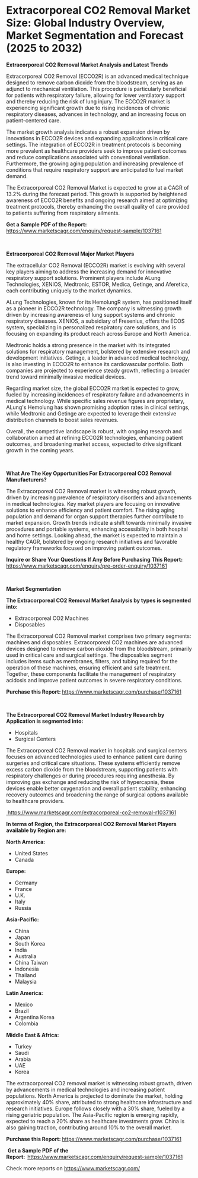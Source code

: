 <p><h1>Extracorporeal CO2 Removal Market Size: Global Industry Overview, Market Segmentation and Forecast (2025 to 2032)</h1></p><p><strong>Extracorporeal CO2 Removal Market Analysis and Latest Trends</strong></p>
<p><p>Extracorporeal CO2 Removal (ECCO2R) is an advanced medical technique designed to remove carbon dioxide from the bloodstream, serving as an adjunct to mechanical ventilation. This procedure is particularly beneficial for patients with respiratory failure, allowing for lower ventilatory support and thereby reducing the risk of lung injury. The ECCO2R market is experiencing significant growth due to rising incidences of chronic respiratory diseases, advances in technology, and an increasing focus on patient-centered care.</p><p>The market growth analysis indicates a robust expansion driven by innovations in ECCO2R devices and expanding applications in critical care settings. The integration of ECCO2R in treatment protocols is becoming more prevalent as healthcare providers seek to improve patient outcomes and reduce complications associated with conventional ventilation. Furthermore, the growing aging population and increasing prevalence of conditions that require respiratory support are anticipated to fuel market demand. </p><p>The Extracorporeal CO2 Removal Market is expected to grow at a CAGR of 13.2% during the forecast period. This growth is supported by heightened awareness of ECCO2R benefits and ongoing research aimed at optimizing treatment protocols, thereby enhancing the overall quality of care provided to patients suffering from respiratory ailments.</p></p>
<p><strong>Get a Sample PDF of the Report:&nbsp;</strong> <a href="https://www.marketscagr.com/enquiry/request-sample/1037161?utm_campaign=2635&utm_medium=2&utm_source=Github&utm_content=ia&utm_term=03032025&utm_id=extracorporeal-co2-removal">https://www.marketscagr.com/enquiry/request-sample/1037161</a></p>
<p>&nbsp;</p>
<p><strong>Extracorporeal CO2 Removal Major Market Players</strong></p>
<p><p>The extracellular CO2 Removal (ECCO2R) market is evolving with several key players aiming to address the increasing demand for innovative respiratory support solutions. Prominent players include ALung Technologies, XENIOS, Medtronic, ESTOR, Medica, Getinge, and Aferetica, each contributing uniquely to the market dynamics.</p><p>ALung Technologies, known for its HemolungR system, has positioned itself as a pioneer in ECCO2R technology. The company is witnessing growth driven by increasing awareness of lung support systems and chronic respiratory diseases. XENIOS, a subsidiary of Fresenius, offers the ECOS system, specializing in personalized respiratory care solutions, and is focusing on expanding its product reach across Europe and North America.</p><p>Medtronic holds a strong presence in the market with its integrated solutions for respiratory management, bolstered by extensive research and development initiatives. Getinge, a leader in advanced medical technology, is also investing in ECCO2R to enhance its cardiovascular portfolio. Both companies are projected to experience steady growth, reflecting a broader trend toward minimally invasive medical devices.</p><p>Regarding market size, the global ECCO2R market is expected to grow, fueled by increasing incidences of respiratory failure and advancements in medical technology. While specific sales revenue figures are proprietary, ALung's Hemolung has shown promising adoption rates in clinical settings, while Medtronic and Getinge are expected to leverage their extensive distribution channels to boost sales revenues.</p><p>Overall, the competitive landscape is robust, with ongoing research and collaboration aimed at refining ECCO2R technologies, enhancing patient outcomes, and broadening market access, expected to drive significant growth in the coming years.</p></p>
<p>&nbsp;</p>
<p><strong>What Are The Key Opportunities For Extracorporeal CO2 Removal Manufacturers?</strong></p>
<p><p>The Extracorporeal CO2 Removal market is witnessing robust growth, driven by increasing prevalence of respiratory disorders and advancements in medical technologies. Key market players are focusing on innovative solutions to enhance efficiency and patient comfort. The rising aging population and demand for organ support therapies further contribute to market expansion. Growth trends indicate a shift towards minimally invasive procedures and portable systems, enhancing accessibility in both hospital and home settings. Looking ahead, the market is expected to maintain a healthy CAGR, bolstered by ongoing research initiatives and favorable regulatory frameworks focused on improving patient outcomes.</p></p>
<p><strong>Inquire or Share Your Questions If Any Before Purchasing This Report:</strong> <a href="https://www.marketscagr.com/enquiry/pre-order-enquiry/1037161?utm_campaign=2635&utm_medium=2&utm_source=Github&utm_content=ia&utm_term=03032025&utm_id=extracorporeal-co2-removal">https://www.marketscagr.com/enquiry/pre-order-enquiry/1037161</a></p>
<p>&nbsp;</p>
<p><strong>Market Segmentation</strong></p>
<p><strong>The Extracorporeal CO2 Removal Market Analysis by types is segmented into:</strong></p>
<p><ul><li>Extracorporeal CO2 Machines</li><li>Disposables</li></ul></p>
<p><p>The Extracorporeal CO2 Removal market comprises two primary segments: machines and disposables. Extracorporeal CO2 machines are advanced devices designed to remove carbon dioxide from the bloodstream, primarily used in critical care and surgical settings. The disposables segment includes items such as membranes, filters, and tubing required for the operation of these machines, ensuring efficient and safe treatment. Together, these components facilitate the management of respiratory acidosis and improve patient outcomes in severe respiratory conditions.</p></p>
<p><strong>Purchase this Report:&nbsp;</strong><a href="https://www.marketscagr.com/purchase/1037161?utm_campaign=2635&utm_medium=2&utm_source=Github&utm_content=ia&utm_term=03032025&utm_id=extracorporeal-co2-removal">https://www.marketscagr.com/purchase/1037161</a></p>
<p>&nbsp;</p>
<p><strong>The Extracorporeal CO2 Removal Market Industry Research by Application is segmented into:</strong></p>
<p><ul><li>Hospitals</li><li>Surgical Centers</li></ul></p>
<p><p>The Extracorporeal CO2 Removal market in hospitals and surgical centers focuses on advanced technologies used to enhance patient care during surgeries and critical care situations. These systems efficiently remove excess carbon dioxide from the bloodstream, supporting patients with respiratory challenges or during procedures requiring anesthesia. By improving gas exchange and reducing the risk of hypercapnia, these devices enable better oxygenation and overall patient stability, enhancing recovery outcomes and broadening the range of surgical options available to healthcare providers.</p></p>
<p><a href="https://www.marketscagr.com/extracorporeal-co2-removal-r1037161?utm_campaign=2635&utm_medium=2&utm_source=Github&utm_content=ia&utm_term=03032025&utm_id=extracorporeal-co2-removal">&nbsp;https://www.marketscagr.com/extracorporeal-co2-removal-r1037161</a></p>
<p><strong>In terms of Region, the Extracorporeal CO2 Removal Market Players available by Region are:</strong></p>
<p>
    <p> <strong> North America: </strong>
        <ul>
            <li>United States</li>
            <li>Canada</li>
        </ul>
        </p> 
    <p> <strong> Europe: </strong>
        <ul>
            <li>Germany</li>
            <li>France</li>
            <li>U.K.</li>
            <li>Italy</li>
            <li>Russia</li>
        </ul>
        </p> 
    <p> <strong> Asia-Pacific: </strong>
        <ul>
            <li>China</li>
            <li>Japan</li>
            <li>South Korea</li>
            <li>India</li>
            <li>Australia</li>
            <li>China Taiwan</li>
            <li>Indonesia</li>
            <li>Thailand</li>
            <li>Malaysia</li>
        </ul>
        </p> 
    <p> <strong> Latin America: </strong>
        <ul>
            <li>Mexico</li>
            <li>Brazil</li>
            <li>Argentina Korea</li>
            <li>Colombia</li>
        </ul>
        </p> 
    <p> <strong> Middle East & Africa: </strong>
        <ul>
            <li>Turkey</li>
            <li>Saudi</li>
            <li>Arabia</li>
            <li>UAE</li>
            <li>Korea</li>
        </ul>
    </p>
    </p>
<p><p>The extracorporeal CO2 removal market is witnessing robust growth, driven by advancements in medical technologies and increasing patient populations. North America is projected to dominate the market, holding approximately 40% share, attributed to strong healthcare infrastructure and research initiatives. Europe follows closely with a 30% share, fueled by a rising geriatric population. The Asia-Pacific region is emerging rapidly, expected to reach a 20% share as healthcare investments grow. China is also gaining traction, contributing around 10% to the overall market.</p></p>
<p><strong>Purchase this Report: </strong><a href="https://www.marketscagr.com/purchase/1037161?utm_campaign=2635&utm_medium=2&utm_source=Github&utm_content=ia&utm_term=03032025&utm_id=extracorporeal-co2-removal">https://www.marketscagr.com/purchase/1037161</a></p>
<p>&nbsp;<strong>Get a Sample PDF of the Report:&nbsp;&nbsp;</strong><a href="https://www.marketscagr.com/enquiry/request-sample/1037161?utm_campaign=2635&utm_medium=2&utm_source=Github&utm_content=ia&utm_term=03032025&utm_id=extracorporeal-co2-removal">https://www.marketscagr.com/enquiry/request-sample/1037161</a></p>
<p><strong></strong></p>
<p>Check more reports on <a href="https://www.marketscagr.com/?utm_campaign=2635&utm_medium=2&utm_source=Github&utm_content=ia&utm_term=03032025&utm_id=extracorporeal-co2-removal">https://www.marketscagr.com/</a></p>